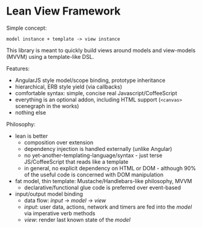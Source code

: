 
Lean View Framework
===================

Simple concept:

    model instance + template -> view instance

This library is meant to quickly build views around models and view-models (MVVM) using a template-like DSL.

Features:

* AngularJS style model/scope binding, prototype inheritance
* hierarchical, ERB style yield (via callbacks)
* comfortable syntax: simple, concise real Javascript/CoffeeScript
* everything is an optional addon, including HTML support (`<canvas>` scenegraph in the works)
* nothing else

Philosophy:

* lean is better
  * composition over extension
  * dependency injection is handled externally (unlike Angular)
  * no yet-another-templating-language/syntax - just terse JS/CoffeeScript that reads like a template
  * in general, no explicit dependency on HTML or DOM - although 90% of the useful code is concerned with DOM manipulation
* fat model, thin template: Mustache/Handlebars-like philosophy, MVVM
  * declarative/functional glue code is preferred over event-based
* input/output model binding
  * data flow: *input* -> *model* -> *view*
  * *input*: user data, actions, network and timers are fed into the *model* via imperative verb methods
  * *view*: render last known state of the *model*
